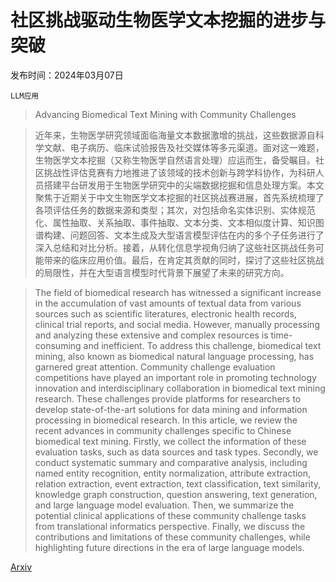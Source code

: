 # 社区挑战驱动生物医学文本挖掘的进步与突破

发布时间：2024年03月07日

`LLM应用`

> Advancing Biomedical Text Mining with Community Challenges

> 近年来，生物医学研究领域面临海量文本数据激增的挑战，这些数据源自科学文献、电子病历、临床试验报告及社交媒体等多元渠道。面对这一难题，生物医学文本挖掘（又称生物医学自然语言处理）应运而生，备受瞩目。社区挑战性评估竞赛有力地推进了该领域的技术创新与跨学科协作，为科研人员搭建平台研发用于生物医学研究中的尖端数据挖掘和信息处理方案。本文聚焦于近期关于中文生物医学文本挖掘的社区挑战赛进展，首先系统梳理了各项评估任务的数据来源和类型；其次，对包括命名实体识别、实体规范化、属性抽取、关系抽取、事件抽取、文本分类、文本相似度计算、知识图谱构建、问题回答、文本生成及大型语言模型评估在内的多个子任务进行了深入总结和对比分析。接着，从转化信息学视角归纳了这些社区挑战任务可能带来的临床应用价值。最后，在肯定其贡献的同时，探讨了这些社区挑战的局限性，并在大型语言模型时代背景下展望了未来的研究方向。

> The field of biomedical research has witnessed a significant increase in the accumulation of vast amounts of textual data from various sources such as scientific literatures, electronic health records, clinical trial reports, and social media. However, manually processing and analyzing these extensive and complex resources is time-consuming and inefficient. To address this challenge, biomedical text mining, also known as biomedical natural language processing, has garnered great attention. Community challenge evaluation competitions have played an important role in promoting technology innovation and interdisciplinary collaboration in biomedical text mining research. These challenges provide platforms for researchers to develop state-of-the-art solutions for data mining and information processing in biomedical research. In this article, we review the recent advances in community challenges specific to Chinese biomedical text mining. Firstly, we collect the information of these evaluation tasks, such as data sources and task types. Secondly, we conduct systematic summary and comparative analysis, including named entity recognition, entity normalization, attribute extraction, relation extraction, event extraction, text classification, text similarity, knowledge graph construction, question answering, text generation, and large language model evaluation. Then, we summarize the potential clinical applications of these community challenge tasks from translational informatics perspective. Finally, we discuss the contributions and limitations of these community challenges, while highlighting future directions in the era of large language models.

[Arxiv](https://arxiv.org/abs/2403.04261)